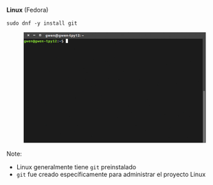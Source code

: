 **Linux** (Fedora)

```
sudo dnf -y install git
```

<figure class="toggle-figure">
    <span class="toggle-figure__button"></span>
    <img class="toggle-figure__figure" alt="`sudo apt-get install git`" src="img/gif/linux-install-git.gif"/>
</figure>

Note:
- Linux generalmente tiene `git` preinstalado
- `git` fue creado específicamente para administrar el proyecto Linux
